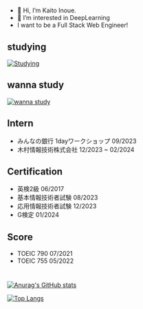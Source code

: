 #
- 👋 Hi, I’m Kaito Inoue.
- 👀 I’m interested in DeepLearning
- I want to be a Full Stack Web Engineer!

## studying
[![Studying](https://skillicons.dev/icons?i=cpp,css,docker,py,fastapi,git,github,gitlab,html,js,mysql,ts&theme=dark)](https://skillicons.dev)
## wanna study
[![wanna study](https://skillicons.dev/icons?i=aws,azure,gcp,bun,django,flask,go,kubernetes,laravel,nextjs,prisma,ruby,rails,redis,vue&theme=dark)](https://skillicons.dev)
## Intern
- みんなの銀行 1dayワークショップ 09/2023
- 木村情報技術株式会社 12/2023 ~ 02/2024

## Certification
- 英検2級 06/2017
- 基本情報技術者試験 08/2023
- 応用情報技術者試験 12/2023
- G検定 01/2024

## Score
- TOEIC 790 07/2021
- TOEIC 755 05/2022
#
[![Anurag's GitHub stats](https://github-readme-stats.vercel.app/api?username=Katsudon10)](https://github.com/anuraghazra/github-readme-stats)

[![Top Langs](https://github-readme-stats.vercel.app/api/top-langs/?username=Katsudon10)](https://github.com/anuraghazra/github-readme-stats)


<!---
Katsudon10/Katsudon10 is a ✨ special ✨ repository because its `README.md` (this file) appears on your GitHub profile.
You can click the Preview link to take a look at your changes.
--->
